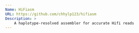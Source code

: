 ```yaml
---
Name: HiFiasm
URL: https://github.com/chhylp123/hifiasm
Description: >
    A haplotype-resolved assembler for accurate Hifi reads
---
```


